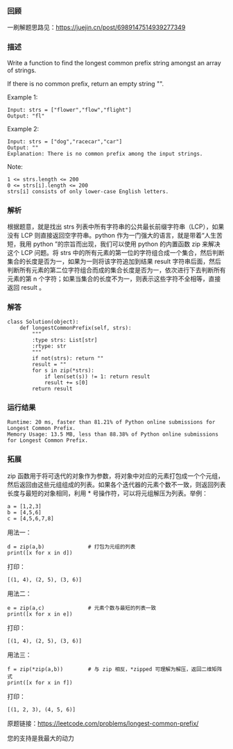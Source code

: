### 回顾

一刷解题思路见：https://juejin.cn/post/6989147514939277349

### 描述

Write a function to find the longest common prefix string amongst an array of strings.

If there is no common prefix, return an empty string "".



Example 1:

	Input: strs = ["flower","flow","flight"]
	Output: "fl"

	
Example 2:

	
	Input: strs = ["dog","racecar","car"]
	Output: ""
	Explanation: There is no common prefix among the input strings.





Note:

	1 <= strs.length <= 200
	0 <= strs[i].length <= 200
	strs[i] consists of only lower-case English letters.


### 解析

根据题意，就是找出 strs 列表中所有字符串的公共最长前缀字符串（LCP），如果没有 LCP 则直接返回空字符串。python 作为一门强大的语言，就是带着“人生苦短，我用 python ”的宗旨而出现，我们可以使用 python 的内置函数 zip 来解决这个 LCP 问题。将 strs 中的所有元素的第一位的字符组合成一个集合，然后判断集合的长度是否为一，如果为一则将该字符追加到结果 result 字符串后面，然后判断所有元素的第二位字符组合而成的集合长度是否为一，依次进行下去判断所有元素的第 n 个字符；如果当集合的长度不为一，则表示这些字符不全相等，直接返回 result 。



### 解答
				

	class Solution(object):
	    def longestCommonPrefix(self, strs):
	        """
	        :type strs: List[str]
	        :rtype: str
	        """
	        if not(strs): return ""
	        result = ""
	        for s in zip(*strs):
	            if len(set(s)) != 1: return result
	            result += s[0]
	        return result
	            
            	      
			
### 运行结果

		
	
	Runtime: 20 ms, faster than 81.21% of Python online submissions for Longest Common Prefix.
	Memory Usage: 13.5 MB, less than 88.38% of Python online submissions for Longest Common Prefix.

### 拓展


zip 函数用于将可迭代的对象作为参数，将对象中对应的元素打包成一个个元组，然后返回由这些元组组成的列表。如果各个迭代器的元素个数不一致，则返回列表长度与最短的对象相同，利用 * 号操作符，可以将元组解压为列表。举例：

	a = [1,2,3]
	b = [4,5,6]
	c = [4,5,6,7,8]

用法一：

	d = zip(a,b)              # 打包为元组的列表
	print([x for x in d])

打印：

	[(1, 4), (2, 5), (3, 6)]

用法二：

	e = zip(a,c)              # 元素个数与最短的列表一致
	print([x for x in e])

打印：
	
	[(1, 4), (2, 5), (3, 6)]

用法三：

	f = zip(*zip(a,b))        # 与 zip 相反，*zipped 可理解为解压，返回二维矩阵式
	print([x for x in f])

打印：
	
	[(1, 2, 3), (4, 5, 6)]

原题链接：https://leetcode.com/problems/longest-common-prefix/



您的支持是我最大的动力